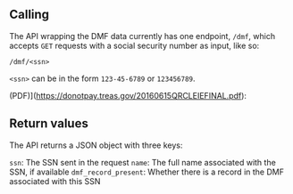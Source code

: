 ## Calling

The API wrapping the DMF data currently has one endpoint, `/dmf`, which accepts `GET` requests with a social security number as input, like so:

```
/dmf/<ssn>
```
`<ssn>` can be in the form `123-45-6789` or `123456789`.

(PDF)](https://donotpay.treas.gov/20160615QRCLEIEFINAL.pdf):

## Return values

The API returns a JSON object with three keys:

`ssn`: The SSN sent in the request
`name`: The full name associated with the SSN, if available
`dmf_record_present`: Whether there is a record in the DMF associated with this SSN
